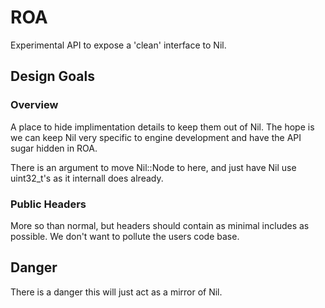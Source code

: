 # ROA

Experimental API to expose a 'clean' interface to Nil.


## Design Goals


### Overview

A place to hide implimentation details to keep them out of Nil. The hope is we can keep Nil very specific to engine development and have the API sugar hidden in ROA.

There is an argument to move Nil::Node to here, and just have Nil use uint32_t's as it internall does already.


### Public Headers

More so than normal, but headers should contain as minimal includes as possible. We don't want to pollute the users code base.


## Danger

There is a danger this will just act as a mirror of Nil.
